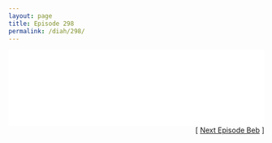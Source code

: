 ```yaml
---
layout: page
title: Episode 298
permalink: /diah/298/
---
```


<iframe allowfullscreen="true" frameborder="0" style="width:100%;" marginheight="0" marginwidth="0" mozallowfullscreen="true" scrolling="NO" src="//gdriveplayer.us/embed2.php?link=%252FHsM54eGHFLfDpUM3D9fPAJKnKnOlzwHoJi%252F1pvsNqyrwYkWr6%252F2TTGx%252FTE2YM7qolQfQ4Ry0qDt6hbIk2SfxBW%252BAmKzv%252BudprB8ih4N%252FkHTPURbfGKZ6boq4Su7Beq68T%252B5fH737nFaBHys%252Bpzr30fOXSQgL44hXHVRGa1f8L8PQEKcoj2GqsOQmPg122Vy9lhxOYZTf5V8o0ISdavTYO&amp;no_adult=yes" webkitallowfullscreen="true"></iframe>

<div align="right">[ <a href="/diah/299/">Next Episode Beb</a> ]</div>

